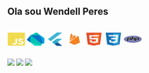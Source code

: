 ## Ola sou Wendell Peres
 
 
<div style="display: inline_block"><br>
  <img align="center" alt="wende-Js" height="30" width="40" src="https://raw.githubusercontent.com/devicons/devicon/master/icons/javascript/javascript-plain.svg">
  <img align="center" alt="wende-daart" height="30" width="40" src="https://raw.githubusercontent.com/devicons/devicon/master/icons/dart/dart-original.svg">
   <img align="center" alt="wende-flutter" height="30" width="40" src="https://raw.githubusercontent.com/devicons/devicon/master/icons/flutter/flutter-original.svg">
  <img align="center" alt="wende-firebase" height="30" width="40" src="https://raw.githubusercontent.com/devicons/devicon/master/icons/firebase/firebase-plain.svg">
  <img align="center" alt="wende-HTML" height="30" width="40" src="https://raw.githubusercontent.com/devicons/devicon/master/icons/html5/html5-original.svg">
  <img align="center" alt="wende-CSS" height="30" width="40" src="https://raw.githubusercontent.com/devicons/devicon/master/icons/css3/css3-original.svg">
  <img align="center" alt="wende-php" height="30" width="40" src="https://raw.githubusercontent.com/devicons/devicon/master/icons/php/php-original.svg">
  <img align="right" alt="" src="https://media0.giphy.com/media/MdA16VIoXKKxNE8Stk/200w.gif?cid=ecf05e47uo78jjqew5yrd81c6fajq6xpyehu3whmjdzbzgla&rid=200w.gif&ct=g">
</div>
  
  ##
  
  <div>
  <a href = "mailto: wickedgame759@gmail.com"><img src="https://img.shields.io/badge/-Gmail-%23EA4335?style=for-the-badge&logo=gmail&logoColor=white" target="_blank"></a>
  <a href="https://www.linkedin.com/in/wendell-peres-da-costa-973076147/" target="_blank"><img src="https://img.shields.io/badge/-LinkedIn-%230077B5?style=for-the-badge&logo=linkedin&logoColor=white" target="_blank"></a>
  <a href="https://www.instagram.com/wendel_peres" target="_blank"><img src="https://camo.githubusercontent.com/acaa286597b43c96dc02b69b90de15a65c52063e31835b763a061cc815f64bac/68747470733a2f2f696d672e736869656c64732e696f2f62616467652f2d496e7374616772616d2d2532334534343035463f7374796c653d666f722d7468652d6261646765266c6f676f3d696e7374616772616d266c6f676f436f6c6f723d7768697465" target="_blank"></a>
</div>
